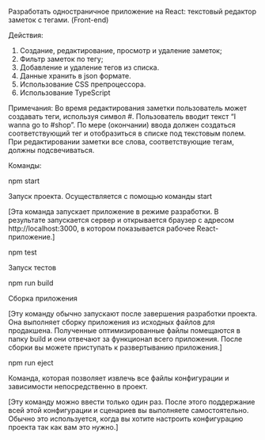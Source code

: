 Разработать одностраничное приложение на React: текстовый редактор заметок с тегами. (Front-end) 

Действия: 
1. Создание, редактирование, просмотр и удаление заметок; 
2. Фильтр заметок по тегу; 
3. Добавление и удаление тегов из списка. 
4. Данные хранить в json формате. 
5. Использование CSS препроцессора. 
6. Использование TypeScript 


Примечания: 
Во время редактирования заметки пользователь может создавать теги, используя символ #. 
Пользователь вводит текст “I wanna go to #shop”. 
По мере (окончании) ввода должен создаться соответствующий тег и отобразиться в списке под текстовым полем. 
При редактировании заметки все слова, соответствующие тегам, должны подсвечиваться.

Команды:

npm start

Запуск проекта. Осуществляется с помощью команды start

[Эта команда запускает приложение в режиме разработки. В результате запускается сервер и открывается браузер с адресом http://localhost:3000, в котором показывается рабочее React-приложение.]


npm test

Запуск тестов

npm run build

Сборка приложения

[Эту команду обычно запускают после завершения разработки проекта. Она выполняет сборку приложения из исходных файлов для продакшена. Полученные оптимизированные файлы помещаются в папку build и они отвечают за функционал всего приложения. После сборки вы можете приступать к развертыванию приложения.]

npm run eject

Команда, которая позволяет извлечь все файлы конфигурации и зависимости непосредственно в проект. 

[Эту команду можно ввести только один раз. После этого поддержание всей этой конфигурации и сценариев вы выполняете самостоятельно. Обычно это используется, когда вы хотите настроить конфигурацию проекта так как вам это нужно.]
